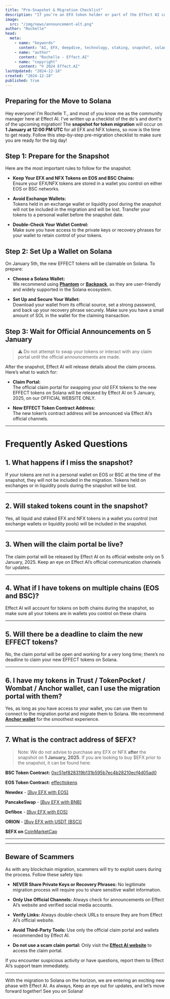 ```yaml
---
title: "Pre-Snapshot & Migration Checklist"
description: "If you’re an EFX token holder or part of the Effect AI community, now is the time to get ready. Follow this step-by-step pre-migration checklist to ensure a smooth transition."
image:
  src: "/img/news/announcement-alt.png"
author: "Rochelle"
head:
  meta:
    - name: "keywords"
      content: "AI, EFX, deepdive, technology, staking, snapshot, solana, checklist, claiming"
    - name: "author"
      content: "Rochelle - Effect.AI"
    - name: "copyright"
      content: "© 2024 Effect.AI"
lastUpdated: "2024-12-18"
created: "2024-12-18"
published: true
---
```


## Preparing for the Move to Solana

Hey everyone! I’m Rochelle T., and most of you know me as the community manager here at Effect AI. I've written up a checklist of the do's and dont's of the upcoming migration! The **snapshot for token migration** will occur on **1 January at 12:00 PM UTC** for all EFX and NFX tokens, so now is the time to get ready. Follow this step-by-step pre-migration checklist to make sure you are ready for the big day!

## Step 1: Prepare for the Snapshot

Here are the most important rules to follow for the snapshot:

- **Keep Your EFX and NFX Tokens on EOS and BSC Chains:**  
  Ensure your EFX/NFX tokens are stored in a wallet you control on either EOS or BSC networks.

- **Avoid Exchange Wallets:**  
  Tokens held in an exchange wallet or liquidity pool during the snapshot will not be included in the migration and will be lost. Transfer your tokens to a personal wallet before the snapshot date.

- **Double-Check Your Wallet Control:**  
  Make sure you have access to the private keys or recovery phrases for your wallet to retain control of your tokens.

## Step 2: Set Up a Wallet on Solana

On January 5th, the new EFFECT tokens will be claimable on Solana. To prepare:

- **Choose a Solana Wallet:**  
  We recommend using <a href="https://phantom.com/" target="_blank">**Phantom**</a> or <a href="https://backpack.app/" target="_blank">**Backpack**</a>, as they are user-friendly and widely supported in the Solana ecosystem.

- **Set Up and Secure Your Wallet:**  
  Download your wallet from its official source, set a strong password, and back up your recovery phrase securely. Make sure you have a small amount of SOL in the wallet for the claiming transaction.

## Step 3: Wait for Official Announcements on 5 January

> ⚠️ Do not attempt to swap your tokens or interact with any claim portal until the official announcements are made.

After the snapshot, Effect AI will release details about the claim process. Here’s what to watch for:

- **Claim Portal:**  
  The official claim portal for swapping your old EFX tokens to the new EFFECT tokens on Solana will be released by Effect AI on 5 January, 2025, on our OFFICIAL WEBSITE ONLY.

- **New EFFECT Token Contract Address:**  
  The new token’s contract address will be announced via Effect AI’s official channels.

---

# Frequently Asked Questions

## 1. What happens if I miss the snapshot?

If your tokens are not in a personal wallet on EOS or BSC at the time of the snapshot, they will not be included in the migration. Tokens held on exchanges or in liquidity pools during the snapshot will be lost.

---

## 2. Will staked tokens count in the snapshot?

Yes, all liquid and staked EFX and NFX tokens in a wallet you control (not exchange wallets or liquidity pools) will be included in the snapshot.

---

## 3. When will the claim portal be live?

The claim portal will be released by Effect AI on its official website only on 5 January, 2025. Keep an eye on Effect AI’s official communication channels for updates.

---

## 4. What if I have tokens on multiple chains (EOS and BSC)?

Effect AI will account for tokens on both chains during the snapshot, so make sure all your tokens are in wallets you control on these chains

---

## 5. Will there be a deadline to claim the new EFFECT tokens?

No, the claim portal will be open and working for a very long time; there’s no deadline to claim your new EFFECT tokens on Solana.

---

## 6. I have my tokens in Trust / TokenPocket / Wombat / Anchor wallet, can I use the migration portal with them?

Yes, as long as you have access to your wallet, you can use them to connect to the migration portal and migrate them to Solana. We recommend <a href="https://www.greymass.com/anchor" target="_blank">**Anchor wallet**</a> for the smoothest experience.

---

## 7. What is the contract address of $EFX?

> Note: We do not advise to purchase any EFX or NFX **after** the snapshot on **1 January, 2025**. If you are looking to buy $EFX prior to the snapshot, it can be found here:

**BSC Token Contract:** [0xc51ef828319b131b595b7ec4b28210ecf4d05ad0](https://bscscan.com/token/0xC51Ef828319b131B595b7ec4B28210eCf4d05aD0)

**EOS Token Contract:** [effecttokens](https://www.bloks.io/account/effecttokens)

**Newdex** - <a href="https://newdex.io/trade/effecttokens-efx-eos" target="_blank">[Buy EFX with EOS]</a>

**PancakeSwap** - <a href="https://pancakeswap.finance/swap?outputCurrency=0xc51ef828319b131b595b7ec4b28210ecf4d05ad0" target="_blank">[Buy EFX with BNB]</a>

**Defibox** - <a href="https://defibox.io/marketDetail/191" target="_blank">[Buy EFX with EOS]</a>

**ORION** - <a href="https://trade.orionprotocol.io/trade/EFX-USDT" target="_blank">[Buy EFX with USDT (BSC)]</a>

**$EFX on** <a href="https://coinmarketcap.com/currencies/effect-ai/" target="_blank">CoinMarketCap</a>

---

---

## Beware of Scammers

As with any blockchain migration, scammers will try to exploit users during the process. Follow these safety tips:

- **NEVER Share Private Keys or Recovery Phrases:**
  No legitimate migration process will require you to share sensitive wallet information.

- **Only Use Official Channels:**
  Always check for announcements on Effect AI’s website and verified social media accounts.

- **Verify Links:**
  Always double-check URLs to ensure they are from Effect AI’s official website.

- **Avoid Third-Party Tools:**
  Use only the official claim portal and wallets recommended by Effect AI.

- **Do not use a scam claim portal:**
  Only visit the <a href="https://effect.ai" target="_blank">**Effect AI website**</a> to access the claim portal.

If you encounter suspicious activity or have questions, report them to Effect AI’s support team immediately.

---

With the migration to Solana on the horizon, we are entering an exciting new phase with Effect AI. As always, Keep an eye out for updates, and let’s move forward together! See you on Solana!
